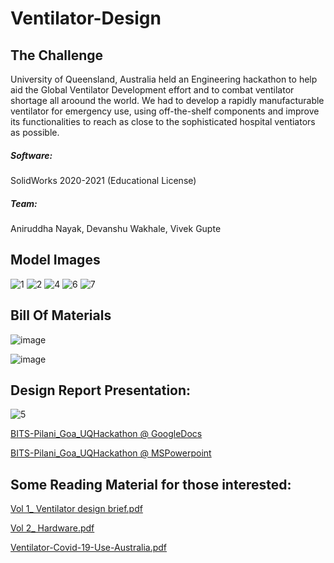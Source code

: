 # Ventilator-Design
## The Challenge
University of Queensland, Australia held an Engineering hackathon to help aid the Global Ventilator Development effort and to combat ventilator shortage all aroound the world. We had to develop a rapidly manufacturable ventilator for emergency use, using off-the-shelf components and improve its functionalities to reach as close to the sophisticated hospital ventiators as possible. 

##### Software: 
SolidWorks 2020-2021 (Educational License)

##### Team: 
Aniruddha Nayak, Devanshu Wakhale, Vivek Gupte

## Model Images
![1](https://user-images.githubusercontent.com/67819132/182011203-9d5a3dd8-16fa-4178-905c-f7751be888f7.JPG)
![2](https://user-images.githubusercontent.com/67819132/182011758-c04e93aa-ba6f-4829-80ce-45c7e8dc05f8.png)
![4](https://user-images.githubusercontent.com/67819132/182011612-f2d097dc-cbef-419f-9ee3-1c8e7a478a1f.png)
![6](https://user-images.githubusercontent.com/67819132/182011701-7367105f-7121-4fb7-a64e-d581c4462665.png)
![7](https://user-images.githubusercontent.com/67819132/182011676-031783f2-d5ba-4275-ba2b-57a69553c659.png)

## Bill Of Materials
![image](https://user-images.githubusercontent.com/67819132/182011575-5b5cce7e-13d2-4bcf-b342-996b2aaa611a.png)

![image](https://user-images.githubusercontent.com/67819132/182011592-339dae8a-6ac8-45dd-aab1-e8e043163acd.png)

## Design Report Presentation:
![5](https://user-images.githubusercontent.com/67819132/182011776-8114a017-31f0-49e5-b135-6ffa4bd33c73.png)
 
[BITS-Pilani_Goa_UQHackathon @ GoogleDocs](https://docs.google.com/presentation/d/17unPC_jF8LLdkqK38CDY5I1VYVeLeJeprGKCvtzLYpw/edit?usp=sharing)
 
[BITS-Pilani_Goa_UQHackathon @ MSPowerpoint](https://github.com/vivekgupte07/Ventilator-Design/files/9228093/BITS-Pilani_Goa_UQHackathon.pptx)

## Some Reading Material for those interested:
[Vol 1_ Ventilator design brief.pdf](https://github.com/vivekgupte07/Ventilator-Design/files/9228091/Vol.1_.Ventilator.design.brief.pdf)

[Vol 2_ Hardware.pdf](https://github.com/vivekgupte07/Ventilator-Design/files/9228092/Vol.2_.Hardware.pdf)

[Ventilator-Covid-19-Use-Australia.pdf](https://github.com/vivekgupte07/Ventilator-Design/files/9228090/ventilator-covid-19-use-australia.pdf)
